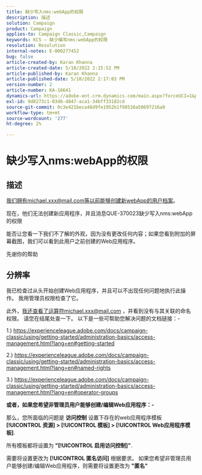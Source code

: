 ```yaml
---
title: 缺少写入nms:webApp的权限
description: 描述
solution: Campaign
product: Campaign
applies-to: Campaign Classic,Campaign
keywords: KCS — 缺少编写nms:webApp的权限
resolution: Resolution
internal-notes: E-000277452
bug: false
article-created-by: Karan Khanna
article-created-date: 5/10/2022 2:15:52 PM
article-published-by: Karan Khanna
article-published-date: 5/10/2022 2:17:03 PM
version-number: 2
article-number: KA-16641
dynamics-url: https://adobe-ent.crm.dynamics.com/main.aspx?forceUCI=1&pagetype=entityrecord&etn=knowledgearticle&id=8fb70db0-6bd0-ec11-a7b5-00224809c556
exl-id: 9d8273c1-03d6-4847-aca1-34bff33182cd
source-git-commit: 0c3e421beca46d9fe1952b1f98538a50697216a0
workflow-type: tm+mt
source-wordcount: '277'
ht-degree: 2%

---
```


# 缺少写入nms:webApp的权限

## 描述


我们拥有michael.xxx@mail.com等以前能够创建新webApp的用户档案。

现在，他们无法创建新应用程序，并且消息QUE-370023缺少写入nms:webApp的权限

能否让您看一下我们不了解的外观，因为没有更改任何内容；如果您看到附加的屏幕截图，我们可以看到此用户之前创建的Web应用程序。

先谢你的帮助


## 分辨率


我已检查过从头开始创建Web应用程序，并且可以不出现任何问题地执行此操作。 我用管理员权限检查了它。

此外，我还查看了运算符michael.xxx@mail.com ，并看到没有与其关联的命名权限。 请您在结尾处查一下。 以下是一些可帮助您解决问题的文档链接：-

1.) https://experienceleague.adobe.com/docs/campaign-classic/using/getting-started/administration-basics/access-management.html?lang=en#getting-started

2.) https://experienceleague.adobe.com/docs/campaign-classic/using/getting-started/administration-basics/access-management.html?lang=en#named-rights

3.) https://experienceleague.adobe.com/docs/campaign-classic/using/getting-started/administration-basics/access-management.html?lang=en#operator-groups



<b>或者，如果您希望非管理员用户能够创建/编辑Web应用程序：-</b>

那么，您所面临的问题是 <b>访问控制</b> 设置下存在的web应用程序模板 <b>[!UICONTROL 资源] > [!UICONTROL 模板] > [!UICONTROL Web应用程序模板]</b>.

所有模板都将设置为 <b>&quot;[!UICONTROL 启用访问控制]&quot;</b>.

需要将设置更改为 <b>[!UICONTROL 匿名访问]</b> 根据要求。 如果您希望非管理员用户能够创建/编辑Web应用程序，则需要将设置更改为 <b>&quot;匿名&quot;</b>

